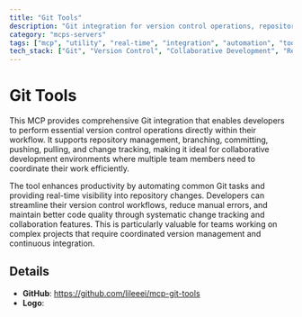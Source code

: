 ```yaml
---
title: "Git Tools"
description: "Git integration for version control operations, repository management, and change tracking in collaborative development."
category: "mcps-servers"
tags: ["mcp", "utility", "real-time", "integration", "automation", "tools"]
tech_stack: ["Git", "Version Control", "Collaborative Development", "Repository Management"]
---
```


# Git Tools

This MCP provides comprehensive Git integration that enables developers to perform essential version control operations directly within their workflow. It supports repository management, branching, committing, pushing, pulling, and change tracking, making it ideal for collaborative development environments where multiple team members need to coordinate their work efficiently.

The tool enhances productivity by automating common Git tasks and providing real-time visibility into repository changes. Developers can streamline their version control workflows, reduce manual errors, and maintain better code quality through systematic change tracking and collaboration features. This is particularly valuable for teams working on complex projects that require coordinated version management and continuous integration.

## Details

- **GitHub**: https://github.com/lileeei/mcp-git-tools
- **Logo**: 

